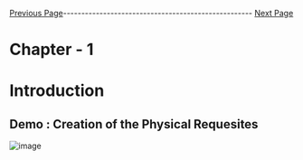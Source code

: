 


[Previous Page](https://github.com/EtricKombat/Course_Practical_Guide_EKS/blob/master/_docs/ch1/The_BookStore_project_pre-requsites.md)---------------------------------------------------- [Next Page]()



# Chapter - 1
# Introduction

## Demo : Creation of the Physical Requesites 

![image](https://user-images.githubusercontent.com/33585301/119462621-891eba80-bd5e-11eb-9fa2-3237b9bf2985.png)
